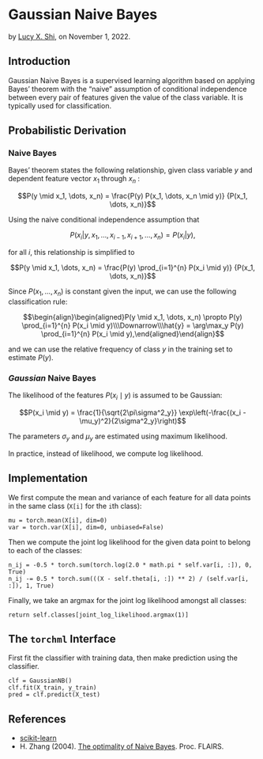 # Gaussian Naive Bayes

by [Lucy X. Shi](https://lucys0.github.io/), on November 1, 2022.

## Introduction

Gaussian Naive Bayes is a supervised learning algorithm based on applying Bayes’ theorem with the “naive” assumption of conditional independence between every pair of features given the value of the class variable. It is typically used for classification.

## Probabilistic Derivation

### Naive Bayes
Bayes’ theorem states the following relationship, given class variable $y$ and dependent feature vector $x_1$ through $x_n$ :

$$P(y \mid x_1, \dots, x_n) = \frac{P(y) P(x_1, \dots, x_n \mid y)}
                                 {P(x_1, \dots, x_n)}$$

Using the naive conditional independence assumption that

$$P(x_i | y, x_1, \dots, x_{i-1}, x_{i+1}, \dots, x_n) = P(x_i | y),$$

for all $i$, this relationship is simplified to

$$P(y \mid x_1, \dots, x_n) = \frac{P(y) \prod_{i=1}^{n} P(x_i \mid y)}
                                 {P(x_1, \dots, x_n)}$$

Since $P(x_1, \dots, x_n)$ is constant given the input, we can use the following classification rule:

$$\begin{align}\begin{aligned}P(y \mid x_1, \dots, x_n) \propto P(y) \prod_{i=1}^{n} P(x_i \mid y)\\\Downarrow\\\hat{y} = \arg\max_y P(y) \prod_{i=1}^{n} P(x_i \mid y),\end{aligned}\end{align}$$

and we can use the relative frequency of class $y$ in the training set to estimate $P(y)$.

### *Gaussian* Naive Bayes
The likelihood of the features $P(x_i \mid y)$ is assumed to be Gaussian:

$$P(x_i \mid y) = \frac{1}{\sqrt{2\pi\sigma^2_y}} \exp\left(-\frac{(x_i - \mu_y)^2}{2\sigma^2_y}\right)$$

The parameters $\sigma_y$ and $\mu_y$ are estimated using maximum likelihood.

In practice, instead of likelihood, we compute log likelihood.


## Implementation
We first compute the mean and variance of each feature for all data points in the same class (`X[i]` for the `i`th class):
```
mu = torch.mean(X[i], dim=0)
var = torch.var(X[i], dim=0, unbiased=False)
```

Then we compute the joint log likelihood for the given data point to belong to each of the classes:
```
n_ij = -0.5 * torch.sum(torch.log(2.0 * math.pi * self.var[i, :]), 0, True)
n_ij -= 0.5 * torch.sum(((X - self.theta[i, :]) ** 2) / (self.var[i, :]), 1, True)
```

Finally, we take an argmax for the joint log likelihood amongst all classes:
```
return self.classes[joint_log_likelihood.argmax(1)]
```

## The `torchml` Interface
First fit the classifier with training data, then make prediction using the classifier.
```
clf = GaussianNB()
clf.fit(X_train, y_train)
pred = clf.predict(X_test)
```

## References
- [scikit-learn](https://scikit-learn.org/stable/modules/naive_bayes.html)
- H. Zhang (2004). [The optimality of Naive Bayes](https://www.cs.unb.ca/~hzhang/publications/FLAIRS04ZhangH.pdf). Proc. FLAIRS.
